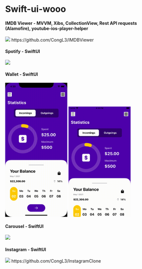# Swift-ui-wooo

#### IMDB Viewer - MVVM, Xibs, CollectionView, Rest API requests (Alamofire), youtube-ios-player-helper
<img src="./Gifs/IMDBApp.gif" width="200">
https://github.com/CongL3/IMDBViewer

#### Spotify - SwiftUI
<img src="./Gifs/spotify.gif" width="200">


#### Wallet - SwiftUI
<img src="./Gifs/wallet-big-screen.gif" width="200">  <img src="./Gifs/wallet-small-screen.gif" width="200">

#### Carousel - SwiftUI
<img src="./Gifs/carousel.gif" width="200">


#### Instagram - SwiftUI
<img src="./Gifs/instagram1.gif" width="200">
https://github.com/CongL3/InstagramClone

